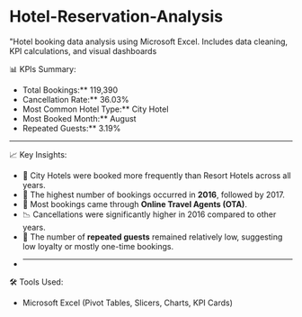 # Hotel-Reservation-Analysis
"Hotel booking data analysis using Microsoft Excel. Includes data cleaning, KPI calculations, and visual dashboards

📊 KPIs Summary:
- Total Bookings:** 119,390
- Cancellation Rate:** 36.03%
- Most Common Hotel Type:** City Hotel
- Most Booked Month:** August
- Repeated Guests:** 3.19%
_________________________________________________________________________________
  📈 Key Insights:
- 🏨 City Hotels were booked more frequently than Resort Hotels across all years.
- 📅 The highest number of bookings occurred in **2016**, followed by 2017.
- 🛫 Most bookings came through **Online Travel Agents (OTA)**.
- 📉 Cancellations were significantly higher in 2016 compared to other years.
- 👥 The number of **repeated guests** remained relatively low, suggesting low loyalty or mostly one-time bookings.
-  _______________________________________________________________________________




🛠 Tools Used:
- Microsoft Excel (Pivot Tables, Slicers, Charts, KPI Cards)

